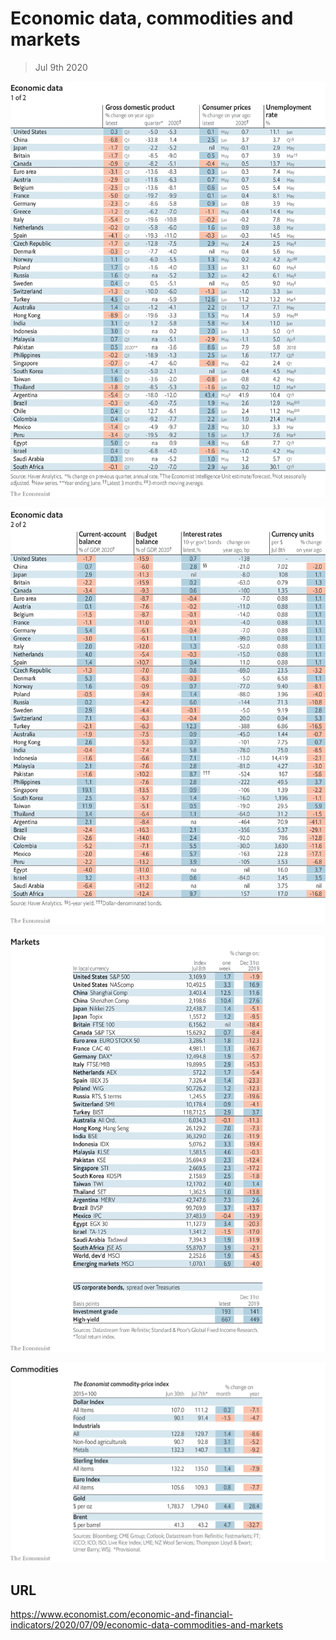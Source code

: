 # Economic data, commodities and markets

> Jul 9th 2020



![](./images/20200711_INT101.png)



![](./images/20200711_INT102.png)



![](./images/20200711_INT201.png)



![](./images/20200711_INT401.png)

## URL

https://www.economist.com/economic-and-financial-indicators/2020/07/09/economic-data-commodities-and-markets

